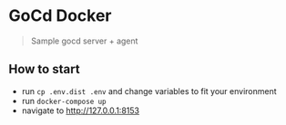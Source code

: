 
# GoCd Docker

> Sample gocd server + agent

## How to start

+ run `cp .env.dist .env` and change variables to fit your environment
+ run `docker-compose up`
+ navigate to <http://127.0.0.1:8153>
